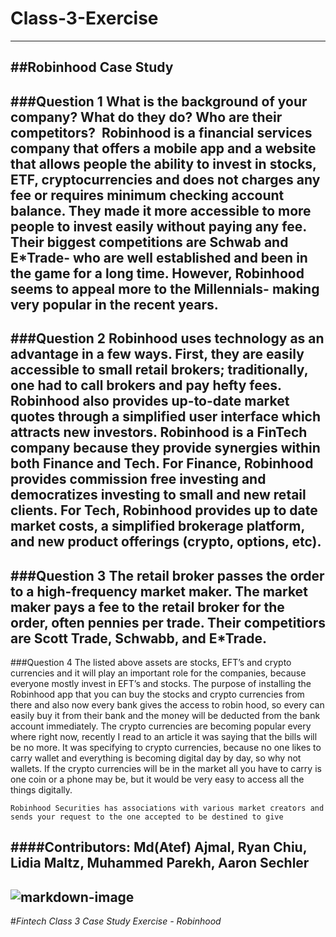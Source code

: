 # Class-3-Exercise
---
##Robinhood Case Study
---
###Question 1 What is the background of your company? What do they do? Who are their competitors?  Robinhood is a financial services company that offers a mobile app and a website that allows people the ability to invest in stocks, ETF, cryptocurrencies and does not charges any fee or requires minimum checking account balance. They made it more accessible to more people to invest easily without paying any fee.  Their biggest competitions are Schwab and E*Trade- who are well established and been in the game for a long time. However, Robinhood seems to appeal more to the Millennials- making very popular in the recent years. 
---
###Question 2 Robinhood uses technology as an advantage in a few ways. First, they are easily accessible to small retail brokers; traditionally, one had to call brokers and pay hefty fees. Robinhood also provides up-to-date market quotes through a simplified user interface which attracts new investors. 
Robinhood is a FinTech company because they provide synergies within both Finance and Tech. For Finance, Robinhood provides commission free investing and democratizes investing to small and new retail clients. For Tech, Robinhood provides up to date market costs, a simplified brokerage platform, and new product offerings (crypto, options, etc).
---
###Question 3
The retail broker passes the order to a high-frequency market maker. The market maker pays a fee to the retail broker for the order, often pennies per trade. Their competitiors are Scott Trade, Schwabb, and E*Trade.
---
###Question 4
The listed above assets are stocks, EFT’s and crypto currencies and it will play an important role for the companies, because everyone mostly invest in EFT’s and stocks. The purpose of installing the Robinhood app that you can buy the stocks and crypto currencies from there and also now every bank gives the access to robin hood, so every can easily buy it from their bank and the money will be deducted from the bank account immediately.
The crypto currencies are becoming popular every where right now, recently I read to an article it was saying that the bills will be no more. It was specifying to crypto currencies, because no one likes to carry wallet and everything is becoming digital day by day, so why not wallets. If the crypto currencies will be in the market all you have to carry is one coin or a phone may be, but it would be very easy to access all the things digitally.

	Robinhood Securities has associations with various market creators and sends your request to the one accepted to be destined to give


####Contributors: Md(Atef) Ajmal, Ryan Chiu, Lidia Maltz, Muhammed Parekh, Aaron Sechler
---
![markdown-image](Robinhood.jpeg)
---
#*Fintech Class 3 Case Study Exercise - Robinhood*
